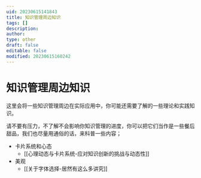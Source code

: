 ```yaml
---
uid: 20230615141843
title: 知识管理周边知识
tags: []
description: 
author: 
type: other
draft: false
editable: false
modified: 20230615160242
---
```


# 知识管理周边知识

这里会将一些知识管理周边在实际应用中，你可能还需要了解的一些理论和实践知识。

请不要有压力，不了解不会影响你知识管理的进度，你可以把它们当作是一些餐后甜品，我们也尽量用通俗的话，来科普一些内容；

- 卡片系统和心态
	- [[心理动态与卡片系统-应对知识创新的挑战与动态性]]
- 美观
	- [[关于字体选择-居然有这么多讲究]]